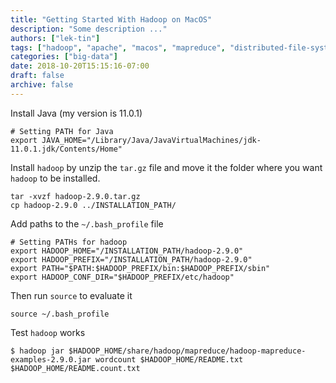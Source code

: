 ```yaml
---
title: "Getting Started With Hadoop on MacOS"
description: "Some description ..."
authors: ["lek-tin"]
tags: ["hadoop", "apache", "macos", "mapreduce", "distributed-file-system"]
categories: ["big-data"]
date: 2018-10-20T15:15:16-07:00
draft: false
archive: false
---
```

Install Java (my version is 11.0.1)
```
# Setting PATH for Java
export JAVA_HOME="/Library/Java/JavaVirtualMachines/jdk-11.0.1.jdk/Contents/Home"
```
Install `hadoop` by unzip the `tar.gz` file and move it the folder where you want `hadoop` to be installed.
```
tar -xvzf hadoop-2.9.0.tar.gz
cp hadoop-2.9.0 ../INSTALLATION_PATH/
```
Add paths to the `~/.bash_profile` file
```
# Setting PATHs for hadoop
export HADOOP_HOME="/INSTALLATION_PATH/hadoop-2.9.0"
export HADOOP_PREFIX="/INSTALLATION_PATH/hadoop-2.9.0"
export PATH="$PATH:$HADOOP_PREFIX/bin:$HADOOP_PREFIX/sbin"
export HADOOP_CONF_DIR="$HADOOP_PREFIX/etc/hadoop"
```
Then run `source` to evaluate it
```
source ~/.bash_profile
```
Test `hadoop` works
```
$ hadoop jar $HADOOP_HOME/share/hadoop/mapreduce/hadoop-mapreduce-examples-2.9.0.jar wordcount $HADOOP_HOME/README.txt $HADOOP_HOME/README.count.txt
```